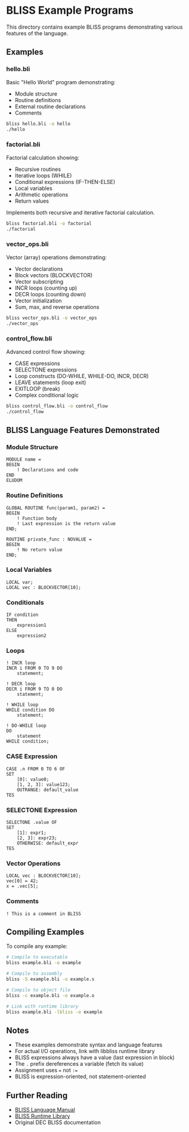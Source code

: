 # BLISS Example Programs

This directory contains example BLISS programs demonstrating various features of the language.

## Examples

### hello.bli
Basic "Hello World" program demonstrating:
- Module structure
- Routine definitions
- External routine declarations
- Comments

```bash
bliss hello.bli -o hello
./hello
```

### factorial.bli
Factorial calculation showing:
- Recursive routines
- Iterative loops (WHILE)
- Conditional expressions (IF-THEN-ELSE)
- Local variables
- Arithmetic operations
- Return values

Implements both recursive and iterative factorial calculation.

```bash
bliss factorial.bli -o factorial
./factorial
```

### vector_ops.bli
Vector (array) operations demonstrating:
- Vector declarations
- Block vectors (BLOCKVECTOR)
- Vector subscripting
- INCR loops (counting up)
- DECR loops (counting down)
- Vector initialization
- Sum, max, and reverse operations

```bash
bliss vector_ops.bli -o vector_ops
./vector_ops
```

### control_flow.bli
Advanced control flow showing:
- CASE expressions
- SELECTONE expressions
- Loop constructs (DO-WHILE, WHILE-DO, INCR, DECR)
- LEAVE statements (loop exit)
- EXITLOOP (break)
- Complex conditional logic

```bash
bliss control_flow.bli -o control_flow
./control_flow
```

## BLISS Language Features Demonstrated

### Module Structure
```bliss
MODULE name =
BEGIN
    ! Declarations and code
END
ELUDOM
```

### Routine Definitions
```bliss
GLOBAL ROUTINE func(param1, param2) =
BEGIN
    ! Function body
    ! Last expression is the return value
END;

ROUTINE private_func : NOVALUE =
BEGIN
    ! No return value
END;
```

### Local Variables
```bliss
LOCAL var;
LOCAL vec : BLOCKVECTOR[10];
```

### Conditionals
```bliss
IF condition
THEN
    expression1
ELSE
    expression2
```

### Loops
```bliss
! INCR loop
INCR i FROM 0 TO 9 DO
    statement;

! DECR loop
DECR i FROM 9 TO 0 DO
    statement;

! WHILE loop
WHILE condition DO
    statement;

! DO-WHILE loop
DO
    statement
WHILE condition;
```

### CASE Expression
```bliss
CASE .n FROM 0 TO 6 OF
SET
    [0]: value0;
    [1, 2, 3]: value123;
    OUTRANGE: default_value
TES
```

### SELECTONE Expression
```bliss
SELECTONE .value OF
SET
    [1]: expr1;
    [2, 3]: expr23;
    OTHERWISE: default_expr
TES
```

### Vector Operations
```bliss
LOCAL vec : BLOCKVECTOR[10];
vec[0] = 42;
x = .vec[5];
```

### Comments
```bliss
! This is a comment in BLISS
```

## Compiling Examples

To compile any example:

```bash
# Compile to executable
bliss example.bli -o example

# Compile to assembly
bliss -S example.bli -o example.s

# Compile to object file
bliss -c example.bli -o example.o

# Link with runtime library
bliss example.bli -lbliss -o example
```

## Notes

- These examples demonstrate syntax and language features
- For actual I/O operations, link with libbliss runtime library
- BLISS expressions always have a value (last expression in block)
- The `.` prefix dereferences a variable (fetch its value)
- Assignment uses `=` not `:=`
- BLISS is expression-oriented, not statement-oriented

## Further Reading

- [BLISS Language Manual](../README.md)
- [BLISS Runtime Library](../../libbliss/README.md)
- Original DEC BLISS documentation
